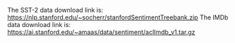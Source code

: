The SST-2 data download link is: https://nlp.stanford.edu/~socherr/stanfordSentimentTreebank.zip
The IMDb data download link is: https://ai.stanford.edu/~amaas/data/sentiment/aclImdb_v1.tar.gz
